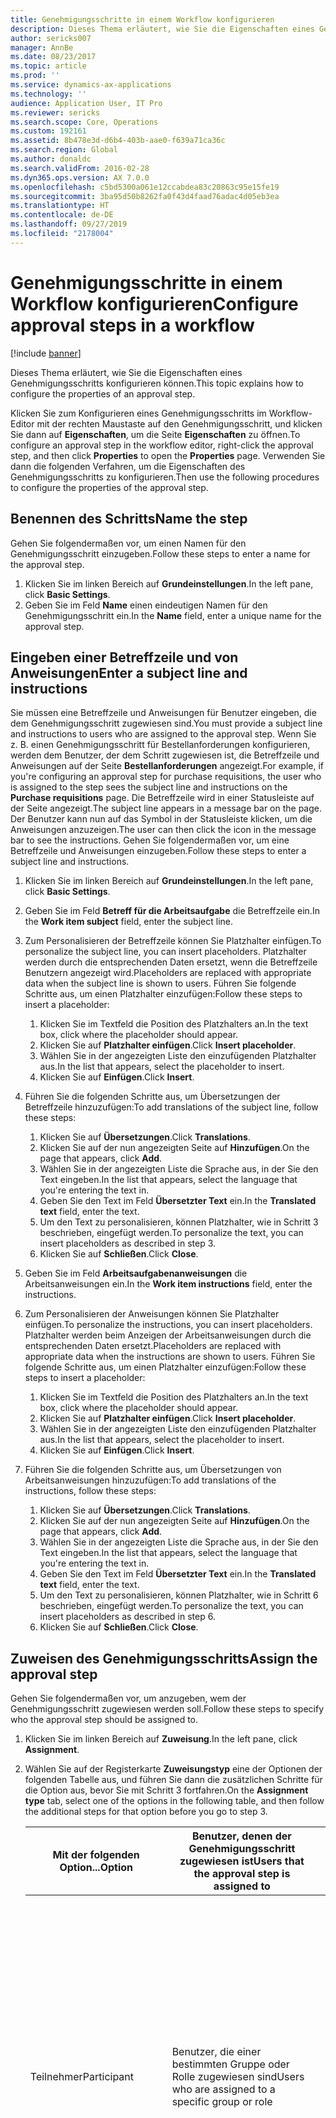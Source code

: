 ```yaml
---
title: Genehmigungsschritte in einem Workflow konfigurieren
description: Dieses Thema erläutert, wie Sie die Eigenschaften eines Genehmigungsschritts konfigurieren können.
author: sericks007
manager: AnnBe
ms.date: 08/23/2017
ms.topic: article
ms.prod: ''
ms.service: dynamics-ax-applications
ms.technology: ''
audience: Application User, IT Pro
ms.reviewer: sericks
ms.search.scope: Core, Operations
ms.custom: 192161
ms.assetid: 8b478e3d-d6b4-403b-aae0-f639a71ca36c
ms.search.region: Global
ms.author: donaldc
ms.search.validFrom: 2016-02-28
ms.dyn365.ops.version: AX 7.0.0
ms.openlocfilehash: c5bd5300a061e12ccabdea83c20863c95e15fe19
ms.sourcegitcommit: 3ba95d50b8262fa0f43d4faad76adac4d05eb3ea
ms.translationtype: HT
ms.contentlocale: de-DE
ms.lasthandoff: 09/27/2019
ms.locfileid: "2178004"
---
```

# <a name="configure-approval-steps-in-a-workflow"></a><span data-ttu-id="06f31-103">Genehmigungsschritte in einem Workflow konfigurieren</span><span class="sxs-lookup"><span data-stu-id="06f31-103">Configure approval steps in a workflow</span></span>

[!include [banner](../includes/banner.md)]

<span data-ttu-id="06f31-104">Dieses Thema erläutert, wie Sie die Eigenschaften eines Genehmigungsschritts konfigurieren können.</span><span class="sxs-lookup"><span data-stu-id="06f31-104">This topic explains how to configure the properties of an approval step.</span></span>

<span data-ttu-id="06f31-105">Klicken Sie zum Konfigurieren eines Genehmigungsschritts im Workflow-Editor mit der rechten Maustaste auf den Genehmigungsschritt, und klicken Sie dann auf **Eigenschaften**, um die Seite **Eigenschaften** zu öffnen.</span><span class="sxs-lookup"><span data-stu-id="06f31-105">To configure an approval step in the workflow editor, right-click the approval step, and then click **Properties** to open the **Properties** page.</span></span> <span data-ttu-id="06f31-106">Verwenden Sie dann die folgenden Verfahren, um die Eigenschaften des Genehmigungsschritts zu konfigurieren.</span><span class="sxs-lookup"><span data-stu-id="06f31-106">Then use the following procedures to configure the properties of the approval step.</span></span>

## <a name="name-the-step"></a><span data-ttu-id="06f31-107">Benennen des Schritts</span><span class="sxs-lookup"><span data-stu-id="06f31-107">Name the step</span></span>
<span data-ttu-id="06f31-108">Gehen Sie folgendermaßen vor, um einen Namen für den Genehmigungsschritt einzugeben.</span><span class="sxs-lookup"><span data-stu-id="06f31-108">Follow these steps to enter a name for the approval step.</span></span>

1. <span data-ttu-id="06f31-109">Klicken Sie im linken Bereich auf **Grundeinstellungen**.</span><span class="sxs-lookup"><span data-stu-id="06f31-109">In the left pane, click **Basic Settings**.</span></span>
2. <span data-ttu-id="06f31-110">Geben Sie im Feld **Name** einen eindeutigen Namen für den Genehmigungsschritt ein.</span><span class="sxs-lookup"><span data-stu-id="06f31-110">In the **Name** field, enter a unique name for the approval step.</span></span>

## <a name="enter-a-subject-line-and-instructions"></a><span data-ttu-id="06f31-111">Eingeben einer Betreffzeile und von Anweisungen</span><span class="sxs-lookup"><span data-stu-id="06f31-111">Enter a subject line and instructions</span></span>

<span data-ttu-id="06f31-112">Sie müssen eine Betreffzeile und Anweisungen für Benutzer eingeben, die dem Genehmigungsschritt zugewiesen sind.</span><span class="sxs-lookup"><span data-stu-id="06f31-112">You must provide a subject line and instructions to users who are assigned to the approval step.</span></span> <span data-ttu-id="06f31-113">Wenn Sie z. B. einen Genehmigungsschritt für Bestellanforderungen konfigurieren, werden dem Benutzer, der dem Schritt zugewiesen ist, die Betreffzeile und Anweisungen auf der Seite **Bestellanforderungen** angezeigt.</span><span class="sxs-lookup"><span data-stu-id="06f31-113">For example, if you're configuring an approval step for purchase requisitions, the user who is assigned to the step sees the subject line and instructions on the **Purchase requisitions** page.</span></span> <span data-ttu-id="06f31-114">Die Betreffzeile wird in einer Statusleiste auf der Seite angezeigt.</span><span class="sxs-lookup"><span data-stu-id="06f31-114">The subject line appears in a message bar on the page.</span></span> <span data-ttu-id="06f31-115">Der Benutzer kann nun auf das Symbol in der Statusleiste klicken, um die Anweisungen anzuzeigen.</span><span class="sxs-lookup"><span data-stu-id="06f31-115">The user can then click the icon in the message bar to see the instructions.</span></span> <span data-ttu-id="06f31-116">Gehen Sie folgendermaßen vor, um eine Betreffzeile und Anweisungen einzugeben.</span><span class="sxs-lookup"><span data-stu-id="06f31-116">Follow these steps to enter a subject line and instructions.</span></span>

1. <span data-ttu-id="06f31-117">Klicken Sie im linken Bereich auf **Grundeinstellungen**.</span><span class="sxs-lookup"><span data-stu-id="06f31-117">In the left pane, click **Basic Settings**.</span></span>
2. <span data-ttu-id="06f31-118">Geben Sie im Feld **Betreff für die Arbeitsaufgabe** die Betreffzeile ein.</span><span class="sxs-lookup"><span data-stu-id="06f31-118">In the **Work item subject** field, enter the subject line.</span></span>
3. <span data-ttu-id="06f31-119">Zum Personalisieren der Betreffzeile können Sie Platzhalter einfügen.</span><span class="sxs-lookup"><span data-stu-id="06f31-119">To personalize the subject line, you can insert placeholders.</span></span> <span data-ttu-id="06f31-120">Platzhalter werden durch die entsprechenden Daten ersetzt, wenn die Betreffzeile Benutzern angezeigt wird.</span><span class="sxs-lookup"><span data-stu-id="06f31-120">Placeholders are replaced with appropriate data when the subject line is shown to users.</span></span> <span data-ttu-id="06f31-121">Führen Sie folgende Schritte aus, um einen Platzhalter einzufügen:</span><span class="sxs-lookup"><span data-stu-id="06f31-121">Follow these steps to insert a placeholder:</span></span>

    1. <span data-ttu-id="06f31-122">Klicken Sie im Textfeld die Position des Platzhalters an.</span><span class="sxs-lookup"><span data-stu-id="06f31-122">In the text box, click where the placeholder should appear.</span></span>
    2. <span data-ttu-id="06f31-123">Klicken Sie auf **Platzhalter einfügen**.</span><span class="sxs-lookup"><span data-stu-id="06f31-123">Click **Insert placeholder**.</span></span>
    3. <span data-ttu-id="06f31-124">Wählen Sie in der angezeigten Liste den einzufügenden Platzhalter aus.</span><span class="sxs-lookup"><span data-stu-id="06f31-124">In the list that appears, select the placeholder to insert.</span></span>
    4. <span data-ttu-id="06f31-125">Klicken Sie auf **Einfügen**.</span><span class="sxs-lookup"><span data-stu-id="06f31-125">Click **Insert**.</span></span>

4. <span data-ttu-id="06f31-126">Führen Sie die folgenden Schritte aus, um Übersetzungen der Betreffzeile hinzuzufügen:</span><span class="sxs-lookup"><span data-stu-id="06f31-126">To add translations of the subject line, follow these steps:</span></span>

    1. <span data-ttu-id="06f31-127">Klicken Sie auf **Übersetzungen**.</span><span class="sxs-lookup"><span data-stu-id="06f31-127">Click **Translations**.</span></span>
    2. <span data-ttu-id="06f31-128">Klicken Sie auf der nun angezeigten Seite auf **Hinzufügen**.</span><span class="sxs-lookup"><span data-stu-id="06f31-128">On the page that appears, click **Add**.</span></span>
    3. <span data-ttu-id="06f31-129">Wählen Sie in der angezeigten Liste die Sprache aus, in der Sie den Text eingeben.</span><span class="sxs-lookup"><span data-stu-id="06f31-129">In the list that appears, select the language that you're entering the text in.</span></span>
    4. <span data-ttu-id="06f31-130">Geben Sie den Text im Feld **Übersetzter Text** ein.</span><span class="sxs-lookup"><span data-stu-id="06f31-130">In the **Translated text** field, enter the text.</span></span>
    5. <span data-ttu-id="06f31-131">Um den Text zu personalisieren, können Platzhalter, wie in Schritt 3 beschrieben, eingefügt werden.</span><span class="sxs-lookup"><span data-stu-id="06f31-131">To personalize the text, you can insert placeholders as described in step 3.</span></span>
    6. <span data-ttu-id="06f31-132">Klicken Sie auf **Schließen**.</span><span class="sxs-lookup"><span data-stu-id="06f31-132">Click **Close**.</span></span>

5. <span data-ttu-id="06f31-133">Geben Sie im Feld **Arbeitsaufgabenanweisungen** die Arbeitsanweisungen ein.</span><span class="sxs-lookup"><span data-stu-id="06f31-133">In the **Work item instructions** field, enter the instructions.</span></span>
6. <span data-ttu-id="06f31-134">Zum Personalisieren der Anweisungen können Sie Platzhalter einfügen.</span><span class="sxs-lookup"><span data-stu-id="06f31-134">To personalize the instructions, you can insert placeholders.</span></span> <span data-ttu-id="06f31-135">Platzhalter werden beim Anzeigen der Arbeitsanweisungen durch die entsprechenden Daten ersetzt.</span><span class="sxs-lookup"><span data-stu-id="06f31-135">Placeholders are replaced with appropriate data when the instructions are shown to users.</span></span> <span data-ttu-id="06f31-136">Führen Sie folgende Schritte aus, um einen Platzhalter einzufügen:</span><span class="sxs-lookup"><span data-stu-id="06f31-136">Follow these steps to insert a placeholder:</span></span>

    1. <span data-ttu-id="06f31-137">Klicken Sie im Textfeld die Position des Platzhalters an.</span><span class="sxs-lookup"><span data-stu-id="06f31-137">In the text box, click where the placeholder should appear.</span></span>
    2. <span data-ttu-id="06f31-138">Klicken Sie auf **Platzhalter einfügen**.</span><span class="sxs-lookup"><span data-stu-id="06f31-138">Click **Insert placeholder**.</span></span>
    3. <span data-ttu-id="06f31-139">Wählen Sie in der angezeigten Liste den einzufügenden Platzhalter aus.</span><span class="sxs-lookup"><span data-stu-id="06f31-139">In the list that appears, select the placeholder to insert.</span></span>
    4. <span data-ttu-id="06f31-140">Klicken Sie auf **Einfügen**.</span><span class="sxs-lookup"><span data-stu-id="06f31-140">Click **Insert**.</span></span>

7. <span data-ttu-id="06f31-141">Führen Sie die folgenden Schritte aus, um Übersetzungen von Arbeitsanweisungen hinzuzufügen:</span><span class="sxs-lookup"><span data-stu-id="06f31-141">To add translations of the instructions, follow these steps:</span></span>

    1. <span data-ttu-id="06f31-142">Klicken Sie auf **Übersetzungen**.</span><span class="sxs-lookup"><span data-stu-id="06f31-142">Click **Translations**.</span></span>
    2. <span data-ttu-id="06f31-143">Klicken Sie auf der nun angezeigten Seite auf **Hinzufügen**.</span><span class="sxs-lookup"><span data-stu-id="06f31-143">On the page that appears, click **Add**.</span></span>
    3. <span data-ttu-id="06f31-144">Wählen Sie in der angezeigten Liste die Sprache aus, in der Sie den Text eingeben.</span><span class="sxs-lookup"><span data-stu-id="06f31-144">In the list that appears, select the language that you're entering the text in.</span></span>
    4. <span data-ttu-id="06f31-145">Geben Sie den Text im Feld **Übersetzter Text** ein.</span><span class="sxs-lookup"><span data-stu-id="06f31-145">In the **Translated text** field, enter the text.</span></span>
    5. <span data-ttu-id="06f31-146">Um den Text zu personalisieren, können Platzhalter, wie in Schritt 6 beschrieben, eingefügt werden.</span><span class="sxs-lookup"><span data-stu-id="06f31-146">To personalize the text, you can insert placeholders as described in step 6.</span></span>
    6. <span data-ttu-id="06f31-147">Klicken Sie auf **Schließen**.</span><span class="sxs-lookup"><span data-stu-id="06f31-147">Click **Close**.</span></span>

## <a name="assign-the-approval-step"></a><span data-ttu-id="06f31-148">Zuweisen des Genehmigungsschritts</span><span class="sxs-lookup"><span data-stu-id="06f31-148">Assign the approval step</span></span>

<span data-ttu-id="06f31-149">Gehen Sie folgendermaßen vor, um anzugeben, wem der Genehmigungsschritt zugewiesen werden soll.</span><span class="sxs-lookup"><span data-stu-id="06f31-149">Follow these steps to specify who the approval step should be assigned to.</span></span>

1. <span data-ttu-id="06f31-150">Klicken Sie im linken Bereich auf **Zuweisung**.</span><span class="sxs-lookup"><span data-stu-id="06f31-150">In the left pane, click **Assignment**.</span></span>
2. <span data-ttu-id="06f31-151">Wählen Sie auf der Registerkarte **Zuweisungstyp** eine der Optionen der folgenden Tabelle aus, und führen Sie dann die zusätzlichen Schritte für die Option aus, bevor Sie mit Schritt 3 fortfahren.</span><span class="sxs-lookup"><span data-stu-id="06f31-151">On the **Assignment type** tab, select one of the options in the following table, and then follow the additional steps for that option before you go to step 3.</span></span>

    <table>
    <thead>
    <tr>
    <th><span data-ttu-id="06f31-152">Mit der folgenden Option...</span><span class="sxs-lookup"><span data-stu-id="06f31-152">Option</span></span></th>
    <th><span data-ttu-id="06f31-153">Benutzer, denen der Genehmigungsschritt zugewiesen ist</span><span class="sxs-lookup"><span data-stu-id="06f31-153">Users that the approval step is assigned to</span></span></th>
    <th><span data-ttu-id="06f31-154">Zusätzliche Schritte</span><span class="sxs-lookup"><span data-stu-id="06f31-154">Additional steps</span></span></th>
    </tr>
    </thead>
    <tbody>
    <tr>
    <td><span data-ttu-id="06f31-155">Teilnehmer</span><span class="sxs-lookup"><span data-stu-id="06f31-155">Participant</span></span></td>
    <td><span data-ttu-id="06f31-156">Benutzer, die einer bestimmten Gruppe oder Rolle zugewiesen sind</span><span class="sxs-lookup"><span data-stu-id="06f31-156">Users who are assigned to a specific group or role</span></span></td>
    <td>
    <ol>
    <li><span data-ttu-id="06f31-157">Nachdem Sie <strong>Teilnehmer</strong> auf der Registerkarte <strong>Rollenbasiert</strong> in der Liste <strong>Art von Teilnehmer</strong> ausgewählt haben, wählen Sie den Typ der Gruppe oder der Rolle aus, dem der Schritt zugewiesen werden soll.</span><span class="sxs-lookup"><span data-stu-id="06f31-157">After you select <strong>Participant</strong>, on the <strong>Role based</strong> tab, in the <strong>Type of participant</strong> list, select the type of group or role to assign the step to.</span></span></li>
    <li><span data-ttu-id="06f31-158">Wählen Sie in der Liste <strong>Teilnehmer</strong> den Typ der Gruppe oder der Rolle aus, dem der Schritt zugewiesen werden soll.</span><span class="sxs-lookup"><span data-stu-id="06f31-158">In the <strong>Participant</strong> list, select the group or role to assign the step to.</span></span></li>
    </ol>
    </td>
    </tr>
    <tr>
    <td><span data-ttu-id="06f31-159">Hierarchie</span><span class="sxs-lookup"><span data-stu-id="06f31-159">Hierarchy</span></span></td>
    <td><span data-ttu-id="06f31-160">Benutzer in einer bestimmten Organisationshierarchie</span><span class="sxs-lookup"><span data-stu-id="06f31-160">Users in a specific organizational hierarchy</span></span></td>
    <td>
    <ol>
    <li><span data-ttu-id="06f31-161">Nachdem Sie <strong>Hierarchie</strong> auf der Registerkarte <strong>Hierarchieauswahl</strong> in der Liste <strong>Hierarchietyp</strong> ausgewählt haben, wählen Sie den Typ der Hierarchie aus, dem der Schritt zugewiesen werden soll.</span><span class="sxs-lookup"><span data-stu-id="06f31-161">After you select <strong>Hierarchy</strong>, on the <strong>Hierarchy selection</strong> tab, in the <strong>Hierarchy type</strong> list, select the type of hierarchy to assign the step to.</span></span></li>
    <li><span data-ttu-id="06f31-162">Vom System muss eine Reihe von Benutzernamen aus der Hierarchie abgerufen werden.</span><span class="sxs-lookup"><span data-stu-id="06f31-162">The system must retrieve a range of user names from the hierarchy.</span></span> <span data-ttu-id="06f31-163">Diese Namen stellen Benutzer dar, denen der Schritt zugewiesen werden kann.</span><span class="sxs-lookup"><span data-stu-id="06f31-163">These names represent users that the step can be assigned to.</span></span> <span data-ttu-id="06f31-164">Gehen Sie folgendermaßen vor, um den Anfangs- und Endpunkt des Bereichs von Benutzernamen anzugeben, die vom System abgerufen werden:</span><span class="sxs-lookup"><span data-stu-id="06f31-164">Follow these steps to specify the starting point and ending point of the range of user names that the system retrieves:</span></span> <ol>
    <li><span data-ttu-id="06f31-165">Wählen Sie zum Angeben eines Startpunkts eine Person in der Liste <strong>Beginn</strong> aus.</span><span class="sxs-lookup"><span data-stu-id="06f31-165">To specify the starting point, select a person in the <strong>Start from</strong> list.</span></span></li>
    <li><span data-ttu-id="06f31-166">Klicken Sie zum Angeben des Endpunkts auf <strong>Bedingung hinzufügen</strong>.</span><span class="sxs-lookup"><span data-stu-id="06f31-166">To specify the ending point, click <strong>Add condition</strong>.</span></span> <span data-ttu-id="06f31-167">Geben Sie dann eine Bedingung ein, die bestimmt, an welcher Position in der Hierarchie das Abrufen von Namen beendet werden soll.</span><span class="sxs-lookup"><span data-stu-id="06f31-167">Then enter a condition that determines where in the hierarchy the system stops retrieving names.</span></span></li>
    </ol>
    </li>
    <li><span data-ttu-id="06f31-168">Geben Sie auf der Registerkarte <strong>Hierarchieoptionen</strong> an, welchen Benutzern im Bereich der Schritt zugewiesen werden soll:</span><span class="sxs-lookup"><span data-stu-id="06f31-168">On the <strong>Hierarchy options</strong> tab, specify which users in the range the step should be assigned to:</span></span> <ul>
    <li><span data-ttu-id="06f31-169"><strong>Allen abgerufenen Benutzern zuordnen</strong> – Der Schritt wird allen Benutzern im Bereich zugeordnet.</span><span class="sxs-lookup"><span data-stu-id="06f31-169"><strong>Assign to all users retrieved</strong> – The step is assigned to all users in the range.</span></span></li>
    <li><span data-ttu-id="06f31-170"><strong>Nur letztem abgerufenen Benutzer zuordnen</strong> – Der Schritt wird nur dem letzten Benutzer im Bereich zugewiesen.</span><span class="sxs-lookup"><span data-stu-id="06f31-170"><strong>Assign only to last user retrieved</strong> – The step is assigned to only the last user in the range.</span></span></li>
    <li><span data-ttu-id="06f31-171"><strong>Benutzer ausschließen, die die folgenden Bedingung erfüllen</strong> – Der Schritt wird keinem Benutzer im Bereich zugewiesen, der eine bestimmte Bedingung erfüllt.</span><span class="sxs-lookup"><span data-stu-id="06f31-171"><strong>Exclude users with the following condition</strong> – The step isn't assigned to any users in the range who meet a specific condition.</span></span> <span data-ttu-id="06f31-172">Klicken Sie auf <strong>Bedingung hinzufügen</strong>, um die Bedingung anzugeben.</span><span class="sxs-lookup"><span data-stu-id="06f31-172">Click <strong>Add condition</strong> to specify the condition.</span></span></li>
    </ul>
    </li>
    </ol>
    </td>
    </tr>
    <tr>
    <td><span data-ttu-id="06f31-173">Workflowbenutzer</span><span class="sxs-lookup"><span data-stu-id="06f31-173">Workflow user</span></span></td>
    <td><span data-ttu-id="06f31-174">Benutzer im aktuellen Workflow</span><span class="sxs-lookup"><span data-stu-id="06f31-174">Users in the current workflow</span></span></td>
    <td>
    <ul>
    <li><span data-ttu-id="06f31-175">Nachdem Sie, <strong>Workflowbenutzer</strong> auf der Registerkarte <strong>Workflowbenutzer</strong>, in der Liste <strong>Workflowbenutzer</strong> ausgewählt haben, wählen Sie einen Benutzer aus, der am Workflow teilnimmt.</span><span class="sxs-lookup"><span data-stu-id="06f31-175">After you select <strong>Workflow user</strong>, on the <strong>Workflow user</strong> tab, in the <strong>Workflow user</strong> list, select a user who participates in the workflow.</span></span></li>
    </ul>
    </td>
    </tr>
    <tr>
    <td><span data-ttu-id="06f31-176">Benutzer</span><span class="sxs-lookup"><span data-stu-id="06f31-176">User</span></span></td>
    <td><span data-ttu-id="06f31-177">Bestimmte Benutzer</span><span class="sxs-lookup"><span data-stu-id="06f31-177">Specific users</span></span></td>
    <td>
    <ol>
    <li><span data-ttu-id="06f31-178">Nachdem Sie <strong>Benutzer</strong>ausegwählt haben, klicken Sie auf die Registerkarte <strong>Benutzer</strong>.</span><span class="sxs-lookup"><span data-stu-id="06f31-178">After you select <strong>User</strong>, click the <strong>User</strong> tab.</span></span></li>
    <li><span data-ttu-id="06f31-179">Die Liste <strong>Verfügbare Benutzer</strong> enthält alle Systembenutzer.</span><span class="sxs-lookup"><span data-stu-id="06f31-179">The <strong>Available users</strong> list includes all system users.</span></span> <span data-ttu-id="06f31-180">Wählen Sie die Benutzer aus, um den Schritt zuzuweisen, und verschieben Sie diese Benutzer dann in die Liste <strong>Ausgewählte Benutzer</strong>.</span><span class="sxs-lookup"><span data-stu-id="06f31-180">Select the users to assign the step to, and then move those users to the <strong>Selected users</strong> list.</span></span></li>
    </ol>
    </td>
    </tr>
    </tbody>
    </table>

3. <span data-ttu-id="06f31-181">Geben Sie auf der Registerkarte **Zeitlimit** im Feld **Dauer** an, wie viel Zeit dem Benutzer zum Bearbeiten oder Beantworten von Dokumenten zur Verfügung steht, die den Genehmigungsschritt erreichen.</span><span class="sxs-lookup"><span data-stu-id="06f31-181">On the **Time limit** tab, in the **Duration** field, specify how much time the user has to take action on, or respond to, documents that reach the approval step.</span></span> <span data-ttu-id="06f31-182">Folgende Optionen stehen zur Auswahl:</span><span class="sxs-lookup"><span data-stu-id="06f31-182">Select one of the following options:</span></span>

    - <span data-ttu-id="06f31-183">**Stunden** – Geben Sie die Anzahl der Stunden ein, die der Benutzer zum Beantworten hat.</span><span class="sxs-lookup"><span data-stu-id="06f31-183">**Hours** – Enter the number of hours that the user has to respond.</span></span> <span data-ttu-id="06f31-184">Wählen Sie dann den Kalender aus, den Ihre Organisation verwendet, und geben Sie Informationen zur Arbeitswoche der Organisation ein.</span><span class="sxs-lookup"><span data-stu-id="06f31-184">Then select the calendar that your organization uses, and enter information about your organization's work week.</span></span>
    - <span data-ttu-id="06f31-185">**Tage** – Geben Sie die Anzahl der Tage ein, die der Benutzer zum Beantworten hat.</span><span class="sxs-lookup"><span data-stu-id="06f31-185">**Days** – Enter the number of days that the user has to respond.</span></span> <span data-ttu-id="06f31-186">Wählen Sie dann den Kalender aus, den Ihre Organisation verwendet, und geben Sie Informationen zur Arbeitswoche der Organisation ein.</span><span class="sxs-lookup"><span data-stu-id="06f31-186">Then select the calendar that your organization uses, and enter information about your organization's work week.</span></span>
    - <span data-ttu-id="06f31-187">**Wochen** – Geben Sie die Anzahl der Wochen ein, die der Benutzer zum Beantworten hat.</span><span class="sxs-lookup"><span data-stu-id="06f31-187">**Weeks** – Enter the number of weeks that the user has to respond.</span></span>
    - <span data-ttu-id="06f31-188">**Monate** – Wählen Sie den Tag und die Woche aus, bis zu dem der Benutzer antworten muss.</span><span class="sxs-lookup"><span data-stu-id="06f31-188">**Months** – Select the day and week that the user must respond by.</span></span> <span data-ttu-id="06f31-189">Sie können z. B. angeben, dass der Benutzer bis Freitag der dritten Woche des Monats antworten soll.</span><span class="sxs-lookup"><span data-stu-id="06f31-189">For example, you might want the user to respond by Friday of the third week of the month.</span></span>
    - <span data-ttu-id="06f31-190">**Jahre** – Wählen Sie den Tag, die Woche und den Monat aus, bis zu dem der Benutzer antworten muss.</span><span class="sxs-lookup"><span data-stu-id="06f31-190">**Years** – Select the day, week, and month that the user must respond by.</span></span> <span data-ttu-id="06f31-191">Sie können z. B. angeben, dass der Benutzer bis Freitag der dritten Woche im Dezember antworten soll.</span><span class="sxs-lookup"><span data-stu-id="06f31-191">For example, you might want the user to respond by Friday of the third week of December.</span></span>

    <span data-ttu-id="06f31-192">Wenn der Benutzer das Dokument nicht innerhalb der vorgesehenen Zeit bearbeitet, ist das Dokument überfällig.</span><span class="sxs-lookup"><span data-stu-id="06f31-192">If the user doesn't take action on the document in the allotted time, the document is overdue.</span></span> <span data-ttu-id="06f31-193">Ein überfälliges Dokument wird basierend auf den ausgewählten Optionen im Bereich **Eskalation** der Seite eskaliert.</span><span class="sxs-lookup"><span data-stu-id="06f31-193">A document that is overdue is escalated, based on the options that you select in the **Escalation** area of the page.</span></span>

4. <span data-ttu-id="06f31-194">Wenn Sie den Genehmigungsschritt mehreren Benutzern oder einer Gruppe von Benutzern zugewiesen haben, klicken Sie auf die Registerkarte **Vollendungsrichtlinie**, und wählen Sie eine der folgenden Optionen aus:</span><span class="sxs-lookup"><span data-stu-id="06f31-194">If you assigned the approval step to multiple users or a group of users, on the **Completion policy** tab, select one of the following options:</span></span>

    - <span data-ttu-id="06f31-195">**Einzelne genehmigende Person** – Die Aktivität für das Dokument wird von der ersten antwortenden Person bestimmt.</span><span class="sxs-lookup"><span data-stu-id="06f31-195">**Single approver** – The action that is applied to the document is determined by the first person who responds.</span></span> <span data-ttu-id="06f31-196">Nehmen wir an, Steffen hat eine Spesenabrechnung in Höhe von 15.000 Euro eingereicht.</span><span class="sxs-lookup"><span data-stu-id="06f31-196">For example, Sam has submitted an expense report for USD 15,000.</span></span> <span data-ttu-id="06f31-197">Die Spesenabrechnung ist derzeit Saskia, Jens und Bastian zugewiesen.</span><span class="sxs-lookup"><span data-stu-id="06f31-197">The expense report is currently assigned to Sue, Jo, and Bill.</span></span> <span data-ttu-id="06f31-198">Falls Saskia die erste Person ist, die das Dokument beantwortet, wird ihre Aktivität für das Dokument übernommen.</span><span class="sxs-lookup"><span data-stu-id="06f31-198">If Sue is the first person who responds to the document, the action that she takes is applied to the document.</span></span> <span data-ttu-id="06f31-199">Falls Saskia das Dokument ablehnt, wird es abgelehnt und an Steffen zurückgesendet.</span><span class="sxs-lookup"><span data-stu-id="06f31-199">If Sue rejects the document, it's rejected and sent back to Sam.</span></span> <span data-ttu-id="06f31-200">Wenn Saskia das Dokument genehmigt, wird es zur Genehmigung an Anne gesendet.</span><span class="sxs-lookup"><span data-stu-id="06f31-200">If Sue approves the document, it's sent to Ann for approval.</span></span>

        ![Workflow mit Genehmigungsprozesses](./media/workflow_multipleusersinstep.gif)

    - <span data-ttu-id="06f31-202">**Mehrheit der genehmigenden Personen** – Die Aktivität für das Dokument wird bei Antwort der Mehrheit der genehmigenden Personen bestimmt.</span><span class="sxs-lookup"><span data-stu-id="06f31-202">**Majority of approvers** – The action that is applied to the document is determined when most of the approvers respond.</span></span> <span data-ttu-id="06f31-203">Nehmen wir an, Steffen hat eine Spesenabrechnung in Höhe von 15.000 Euro eingereicht.</span><span class="sxs-lookup"><span data-stu-id="06f31-203">For example, Sam has submitted an expense report for USD 15,000.</span></span> <span data-ttu-id="06f31-204">Die Spesenabrechnung ist derzeit Saskia, Jens und Bastian zugewiesen.</span><span class="sxs-lookup"><span data-stu-id="06f31-204">The expense report is currently assigned to Sue, Jo, and Bill.</span></span> <span data-ttu-id="06f31-205">Falls Saskia und Jens die ersten beiden genehmigenden Personen sind, die antworten, wird ihre Aktivität für das Dokument übernommen.</span><span class="sxs-lookup"><span data-stu-id="06f31-205">If Sue and Jo are the first two approvers who respond, the action that they take is applied to the document.</span></span>

        - <span data-ttu-id="06f31-206">Wird das Dokument von Saskia genehmigt, von Jens jedoch abgelehnt, wird es abgelehnt und an Steffen zurückgesendet.</span><span class="sxs-lookup"><span data-stu-id="06f31-206">If Sue approves the document, but Jo rejects it, the document is rejected and sent back to Sam.</span></span>
        - <span data-ttu-id="06f31-207">Wird das Dokument sowohl von Saskia als auch von Jens genehmigt, wird es zur Genehmigung an Anne gesendet.</span><span class="sxs-lookup"><span data-stu-id="06f31-207">If both Sue and Jo approve the document, it's sent to Ann for approval.</span></span>

    - <span data-ttu-id="06f31-208">**Prozentsatz der Genehmiger** – Die Aktivität für das Dokument wird bei Antwort eines bestimmten Prozentsatzes der genehmigenden Personen bestimmt.</span><span class="sxs-lookup"><span data-stu-id="06f31-208">**Percentage of approvers** – The action that is applied to the document is determined when a specific percentage of the approvers respond.</span></span> <span data-ttu-id="06f31-209">Nehmen wir an, Steffen hat eine Spesenabrechnung in Höhe von 15.000 Euro eingereicht.</span><span class="sxs-lookup"><span data-stu-id="06f31-209">For example, Sam has submitted an expense report for USD 15,000.</span></span> <span data-ttu-id="06f31-210">Die Spesenabrechnung ist derzeit Saskia, Jens und Bastian zugewiesen, und Sie haben **50** als Prozentsatz eingegeben.</span><span class="sxs-lookup"><span data-stu-id="06f31-210">The expense report is currently assigned to Sue, Jo, and Bill, and you entered **50** as the percentage.</span></span> <span data-ttu-id="06f31-211">Falls Saskia und Jens die ersten beiden genehmigenden Personen sind, die antworten, wird ihre Aktivität für das Dokument übernommen, da sie die Anforderung von 50 Prozent der genehmigenden Personen erfüllen.</span><span class="sxs-lookup"><span data-stu-id="06f31-211">If Sue and Jo are the first two approvers who respond, the action that they take is applied to the document, because they meet the requirement for 50 percent of approvers.</span></span>

        - <span data-ttu-id="06f31-212">Wird das Dokument von Saskia genehmigt, von Jens jedoch abgelehnt, wird es abgelehnt und an Steffen zurückgesendet.</span><span class="sxs-lookup"><span data-stu-id="06f31-212">If Sue approves the document, but Jo rejects it, the document is rejected and sent back to Sam.</span></span>
        - <span data-ttu-id="06f31-213">Wird das Dokument sowohl von Saskia als auch von Jens genehmigt, wird es zur Genehmigung an Anne gesendet.</span><span class="sxs-lookup"><span data-stu-id="06f31-213">If both Sue and Jo approve the document, it's sent to Ann for approval.</span></span>

    - <span data-ttu-id="06f31-214">**Alle genehmigenden Personen** – Alle genehmigenden Personen müssen das Dokument genehmigen.</span><span class="sxs-lookup"><span data-stu-id="06f31-214">**All approvers** – All the approvers must approve the document.</span></span> <span data-ttu-id="06f31-215">Andernfalls kann der Workflow nicht fortgesetzt werden.</span><span class="sxs-lookup"><span data-stu-id="06f31-215">Otherwise, the workflow can't continue.</span></span> <span data-ttu-id="06f31-216">Nehmen wir an, Steffen hat eine Spesenabrechnung in Höhe von 15.000 Euro eingereicht.</span><span class="sxs-lookup"><span data-stu-id="06f31-216">For example, Sam has submitted an expense report for USD 15,000.</span></span> <span data-ttu-id="06f31-217">Die Spesenabrechnung ist derzeit Saskia, Jens und Bastian zugewiesen.</span><span class="sxs-lookup"><span data-stu-id="06f31-217">The expense report is currently assigned to Sue, Jo, and Bill.</span></span> <span data-ttu-id="06f31-218">Wird das Dokument von Saskia und Jens genehmigt, von Bastian jedoch abgelehnt, wird es abgelehnt und an Steffen zurückgesendet.</span><span class="sxs-lookup"><span data-stu-id="06f31-218">If Sue and Joe approve the document, but Bill rejects it, the document is rejected and sent back to Sam.</span></span> <span data-ttu-id="06f31-219">Wird das Dokument von Saskia, Jens und Bastian genehmigt, wird es zur Genehmigung an Anne gesendet.</span><span class="sxs-lookup"><span data-stu-id="06f31-219">If Sue, Jo, and Bill all approve the document, it's sent to Ann for approval.</span></span>

## <a name="specify-when-the-approval-step-is-required"></a><span data-ttu-id="06f31-220">Angeben, wann der Genehmigungsschritt erforderlich ist</span><span class="sxs-lookup"><span data-stu-id="06f31-220">Specify when the approval step is required</span></span>

<span data-ttu-id="06f31-221">Sie können angeben, wann der Genehmigungsschritt erforderlich ist.</span><span class="sxs-lookup"><span data-stu-id="06f31-221">You can specify when the approval step is required.</span></span> <span data-ttu-id="06f31-222">Der Genehmigungsschritt kann immer oder nur dann erforderlich sein, wenn bestimmte Bedingungen erfüllt sind.</span><span class="sxs-lookup"><span data-stu-id="06f31-222">The approval step can always be required, or it can be required only if specific conditions are met.</span></span>

### <a name="the-approval-step-is-always-required"></a><span data-ttu-id="06f31-223">Der Genehmigungsschritt ist immer erforderlich</span><span class="sxs-lookup"><span data-stu-id="06f31-223">The approval step is always required</span></span>

<span data-ttu-id="06f31-224">Gehen Sie folgendermaßen vor, wenn der Genehmigungsschritt immer erforderlich ist.</span><span class="sxs-lookup"><span data-stu-id="06f31-224">Follow these steps if the approval step is always required.</span></span>

1. <span data-ttu-id="06f31-225">Klicken Sie im linken Bereich auf **Bedingung**.</span><span class="sxs-lookup"><span data-stu-id="06f31-225">In the left pane, click **Condition**.</span></span>
2. <span data-ttu-id="06f31-226">Wählen Sie die Option **Diesen Schritt immer ausführen** aus.</span><span class="sxs-lookup"><span data-stu-id="06f31-226">Select the **Always run this step** option.</span></span>

### <a name="the-approval-step-is-required-in-specific-conditions"></a><span data-ttu-id="06f31-227">Der Genehmigungsschritt ist unter bestimmten Bedingungen erforderlich</span><span class="sxs-lookup"><span data-stu-id="06f31-227">The approval step is required in specific conditions</span></span>

<span data-ttu-id="06f31-228">Der Genehmigungsschritt, den Sie konfigurieren, ist möglicherweise nur erforderlich, wenn bestimmte Bedingungen erfüllt sind.</span><span class="sxs-lookup"><span data-stu-id="06f31-228">The approval step that you're configuring might be required only if specific conditions are met.</span></span> <span data-ttu-id="06f31-229">Beispiel: Sie konfigurieren einen Genehmigungsschritt für einen Workflow für Bestellanforderungen und möchten, dass der Genehmigungsschritt nur dann ausgeführt wird, wenn die Bestellanforderung einen Betrag von 10.000 Euro überschreitet.</span><span class="sxs-lookup"><span data-stu-id="06f31-229">For example, if you're configuring an approval step for a purchase requisition workflow, you might want the approval step to occur only if the amount of the purchase requisition is more than USD 10,000.</span></span> <span data-ttu-id="06f31-230">Gehen Sie folgendermaßen vor, um anzugeben, wann der Genehmigungsschritt erforderlich ist.</span><span class="sxs-lookup"><span data-stu-id="06f31-230">Follow these steps to specify when the approval step is required.</span></span>

1. <span data-ttu-id="06f31-231">Klicken Sie im linken Bereich auf **Bedingung**.</span><span class="sxs-lookup"><span data-stu-id="06f31-231">In the left pane, click **Condition**.</span></span>
2. <span data-ttu-id="06f31-232">Wählen Sie die Option **Diesen Schritt nur ausführen, wenn folgende Bedingungen erfüllt sind** aus.</span><span class="sxs-lookup"><span data-stu-id="06f31-232">Select the **Run this step only when the following condition is met** option.</span></span>
3. <span data-ttu-id="06f31-233">Geben Sie eine Bedingung ein.</span><span class="sxs-lookup"><span data-stu-id="06f31-233">Enter a condition.</span></span>
4. <span data-ttu-id="06f31-234">Geben Sie alle notwendigen zusätzlichen Bedingungen ein.</span><span class="sxs-lookup"><span data-stu-id="06f31-234">Enter any additional conditions that are required.</span></span>
5. <span data-ttu-id="06f31-235">Führen Sie folgende Schritte aus, um die korrekte Konfiguration der eingegebenen Bedingungen zu überprüfen:</span><span class="sxs-lookup"><span data-stu-id="06f31-235">To verify that the conditions that you entered are configured correctly, follow these steps:</span></span>

    1. <span data-ttu-id="06f31-236">Klicken Sie auf **Test**.</span><span class="sxs-lookup"><span data-stu-id="06f31-236">Click **Test**.</span></span>
    2. <span data-ttu-id="06f31-237">Auf der Seite **Workflowbedingung testen** im Bereich **Bedingung überprüfen** wählen Sie einen Datensatz aus.</span><span class="sxs-lookup"><span data-stu-id="06f31-237">On the **Test workflow condition** page, in the **Validate condition** area, select a record.</span></span>
    3. <span data-ttu-id="06f31-238">Klicken Sie auf **Test**.</span><span class="sxs-lookup"><span data-stu-id="06f31-238">Click **Test**.</span></span> <span data-ttu-id="06f31-239">Der Datensatz wird ausgewertet, um zu bestimmen, ob er den festgelegten Bedingungen entspricht.</span><span class="sxs-lookup"><span data-stu-id="06f31-239">The system evaluates the record to determine whether it meets the conditions that you defined.</span></span>
    4. <span data-ttu-id="06f31-240">Klicken Sie auf **OK** oder **Abbrechen**, um zur Seite **Eigenschaften** zurückzukehren.</span><span class="sxs-lookup"><span data-stu-id="06f31-240">Click **OK** or **Cancel** to return to the **Properties** page.</span></span>

## <a name="specify-what-happens-when-the-document-is-overdue"></a><span data-ttu-id="06f31-241">Festlegen der Vorgehensweise für überfällige Dokumente</span><span class="sxs-lookup"><span data-stu-id="06f31-241">Specify what happens when the document is overdue</span></span>

<span data-ttu-id="06f31-242">Wenn ein Benutzer ein Dokument nicht innerhalb der vorgesehenen Zeit bearbeitet, ist das Dokument überfällig.</span><span class="sxs-lookup"><span data-stu-id="06f31-242">If a user doesn't take action on a document in the allotted time, the document is overdue.</span></span> <span data-ttu-id="06f31-243">Ein überfälliges Dokument kann eskaliert oder automatisch einem anderen Benutzer zur Genehmigung zugewiesen werden.</span><span class="sxs-lookup"><span data-stu-id="06f31-243">A document that is overdue can be escalated, or automatically assigned to another user for approval.</span></span> <span data-ttu-id="06f31-244">Führen Sie die folgenden Schritte aus, um das Dokument zu eskalieren, wenn es überfällig ist.</span><span class="sxs-lookup"><span data-stu-id="06f31-244">Follow these steps to escalate the document if it's overdue.</span></span>

1. <span data-ttu-id="06f31-245">Klicken Sie im linken Bereich auf **Eskalation**.</span><span class="sxs-lookup"><span data-stu-id="06f31-245">In the left pane, click **Escalation**.</span></span>
2. <span data-ttu-id="06f31-246">Aktivieren Sie das Kontrollkästchen **Eskalationspfad verwenden**, um einen Eskalationspfad zu erstellen.</span><span class="sxs-lookup"><span data-stu-id="06f31-246">Select the **Use escalation path** check box to create an escalation path.</span></span> <span data-ttu-id="06f31-247">Das Dokument wird automatisch den im Eskalationspfad aufgeführten Benutzern zugewiesen.</span><span class="sxs-lookup"><span data-stu-id="06f31-247">The system automatically assigns the document to the users who are listed in the escalation path.</span></span> <span data-ttu-id="06f31-248">Die folgende Tabelle stellt z. B. einen Eskalationspfad dar.</span><span class="sxs-lookup"><span data-stu-id="06f31-248">For example, the following table represents an escalation path.</span></span>

    | <span data-ttu-id="06f31-249">Sequenz</span><span class="sxs-lookup"><span data-stu-id="06f31-249">Sequence</span></span> | <span data-ttu-id="06f31-250">Eskalationspfad</span><span class="sxs-lookup"><span data-stu-id="06f31-250">Escalation path</span></span>      |
    |----------|----------------------|
    | <span data-ttu-id="06f31-251">1</span><span class="sxs-lookup"><span data-stu-id="06f31-251">1</span></span>        | <span data-ttu-id="06f31-252">Zuweisen zu: Doris</span><span class="sxs-lookup"><span data-stu-id="06f31-252">Assign to: Donna</span></span>     |
    | <span data-ttu-id="06f31-253">2</span><span class="sxs-lookup"><span data-stu-id="06f31-253">2</span></span>        | <span data-ttu-id="06f31-254">Zuweisen zu: Elke</span><span class="sxs-lookup"><span data-stu-id="06f31-254">Assign to: Erin</span></span>      |
    | <span data-ttu-id="06f31-255">3</span><span class="sxs-lookup"><span data-stu-id="06f31-255">3</span></span>        | <span data-ttu-id="06f31-256">Abschließende Aktivität: Ablehnen</span><span class="sxs-lookup"><span data-stu-id="06f31-256">Final action: Reject</span></span> |

    <span data-ttu-id="06f31-257">In diesem Beispiel wird das überfällige Dokument Doris zugewiesen.</span><span class="sxs-lookup"><span data-stu-id="06f31-257">In this example, the system assigns the overdue document to Donna.</span></span> <span data-ttu-id="06f31-258">Antwortet Doris nicht innerhalb der vorgesehenen Zeit, wird das Dokument Elke zugewiesen.</span><span class="sxs-lookup"><span data-stu-id="06f31-258">If Donna doesn't respond in the allotted time, the system assigns the document to Erin.</span></span> <span data-ttu-id="06f31-259">Antwortet Elke nicht innerhalb der vorgesehenen Zeit, wird das Dokument abgelehnt.</span><span class="sxs-lookup"><span data-stu-id="06f31-259">If Erin doesn't respond in the allotted time, the system rejects the document.</span></span>

3. <span data-ttu-id="06f31-260">Klicken Sie auf **Eskalation hinzufügen**, um dem Eskalationspfad einen Benutzer hinzuzufügen.</span><span class="sxs-lookup"><span data-stu-id="06f31-260">To add a user to the escalation path, click **Add escalation**.</span></span> <span data-ttu-id="06f31-261">Wählen Sie auf der Registerkarte **Zuweisungstyp** eine der Optionen der folgenden Tabelle aus, und führen Sie dann die zusätzlichen Schritte für die Option aus, bevor Sie mit Schritt 4 fortfahren.</span><span class="sxs-lookup"><span data-stu-id="06f31-261">On the **Assignment type** tab, select one of the options in the following table, and then follow the additional steps for that option before you go to step 4.</span></span>

    <table>
    <thead>
    <tr>
    <th><span data-ttu-id="06f31-262">Mit der folgenden Option...</span><span class="sxs-lookup"><span data-stu-id="06f31-262">Option</span></span></th>
    <th><span data-ttu-id="06f31-263">Benutzer, denen das Dokument eskaliert wird</span><span class="sxs-lookup"><span data-stu-id="06f31-263">Users that the document is escalated to</span></span></th>
    <th><span data-ttu-id="06f31-264">Zusätzliche Schritte</span><span class="sxs-lookup"><span data-stu-id="06f31-264">Additional steps</span></span></th>
    </tr>
    </thead>
    <tbody>
    <tr>
    <td><span data-ttu-id="06f31-265">Hierarchie</span><span class="sxs-lookup"><span data-stu-id="06f31-265">Hierarchy</span></span></td>
    <td><span data-ttu-id="06f31-266">Benutzer in einer bestimmten Organisationshierarchie</span><span class="sxs-lookup"><span data-stu-id="06f31-266">Users in a specific organizational hierarchy</span></span></td>
    <td>
    <ol>
    <li><span data-ttu-id="06f31-267">Nachdem Sie <strong>Hierarchie</strong> auf der Registerkarte <strong>Hierarchieauswahl</strong> in der Liste <strong>Hierarchietyp</strong> ausgewählt haben, wählen Sie den Typ der Hierarchie aus, an den das Dokument eskaliert werden soll.</span><span class="sxs-lookup"><span data-stu-id="06f31-267">After you select <strong>Hierarchy</strong>, on the <strong>Hierarchy selection</strong> tab, in the <strong>Hierarchy type</strong> list, select the type of hierarchy to escalate the document to.</span></span></li>
    <li><span data-ttu-id="06f31-268">Vom System muss eine Reihe von Benutzernamen aus der Hierarchie abgerufen werden.</span><span class="sxs-lookup"><span data-stu-id="06f31-268">The system must retrieve a range of user names from the hierarchy.</span></span> <span data-ttu-id="06f31-269">Diese Namen stellen Benutzer dar, an die das Dokument unter Umständen eskaliert werden kann.</span><span class="sxs-lookup"><span data-stu-id="06f31-269">These names represent users that the document can be escalated to.</span></span> <span data-ttu-id="06f31-270">Gehen Sie folgendermaßen vor, um den Anfangs- und Endpunkt des Bereichs von Benutzernamen anzugeben, die vom System abgerufen werden:</span><span class="sxs-lookup"><span data-stu-id="06f31-270">Follow these steps to specify the starting point and ending point of the range of user names that the system retrieves:</span></span> <ol>
    <li><span data-ttu-id="06f31-271">Wählen Sie zum Angeben eines Startpunkts eine Person in der Liste <strong>Beginn</strong> aus.</span><span class="sxs-lookup"><span data-stu-id="06f31-271">To specify the starting point, select a person in the <strong>Start from</strong> list.</span></span></li>
    <li><span data-ttu-id="06f31-272">Klicken Sie zum Angeben des Endpunkts auf <strong>Bedingung hinzufügen</strong>.</span><span class="sxs-lookup"><span data-stu-id="06f31-272">To specify the ending point, click <strong>Add condition</strong>.</span></span> <span data-ttu-id="06f31-273">Geben Sie dann eine Bedingung ein, die bestimmt, an welcher Position in der Hierarchie das Abrufen von Namen beendet werden soll.</span><span class="sxs-lookup"><span data-stu-id="06f31-273">Then enter a condition that determines where in the hierarchy the system stops retrieving names.</span></span></li>
    </ol>
    </li>
    <li><span data-ttu-id="06f31-274">Geben Sie auf der Registerkarte <strong>Hierarchieoptionen</strong> an, an welche Benutzer im Bereich das Dokument eskaliert werden soll:</span><span class="sxs-lookup"><span data-stu-id="06f31-274">On the <strong>Hierarchy options</strong> tab, specify which users in the range the document should be escalated to:</span></span> <ul>
    <li><span data-ttu-id="06f31-275"><strong>Allen abgerufenen Benutzern zuordnen</strong> – Das Dokument wird an alle Benutzer im Bereich eskaliert.</span><span class="sxs-lookup"><span data-stu-id="06f31-275"><strong>Assign to all users retrieved</strong> – The document is escalated to all users in the range.</span></span></li>
    <li><span data-ttu-id="06f31-276"><strong>Nur letztem abgerufenen Benutzer zuordnen</strong> – Das Dokument wird nur an den letzten Benutzer im Bereich eskaliert.</span><span class="sxs-lookup"><span data-stu-id="06f31-276"><strong>Assign only to last user retrieved</strong> – The document is escalated to only the last user in the range.</span></span></li>
    <li><span data-ttu-id="06f31-277"><strong>Benutzer ausschließen, die die folgenden Bedingung erfüllen</strong> – Das Dokument wird an keinen Benutzer im Bereich eskaliert, der eine bestimmte Bedingung erfüllt.</span><span class="sxs-lookup"><span data-stu-id="06f31-277"><strong>Exclude users with the following condition</strong> – The document isn't escalated to any users in the range who meet a specific condition.</span></span> <span data-ttu-id="06f31-278">Klicken Sie auf <strong>Bedingung hinzufügen</strong>, um die Bedingung anzugeben.</span><span class="sxs-lookup"><span data-stu-id="06f31-278">Click <strong>Add condition</strong> to specify the condition.</span></span></li>
    </ul>
    </li>
    </ol>
    </td>
    </tr>
    <tr>
    <td><span data-ttu-id="06f31-279">Workflowbenutzer</span><span class="sxs-lookup"><span data-stu-id="06f31-279">Workflow user</span></span></td>
    <td><span data-ttu-id="06f31-280">Benutzer im aktuellen Workflow</span><span class="sxs-lookup"><span data-stu-id="06f31-280">Users in the current workflow</span></span></td>
    <td>
    <ul>
    <li><span data-ttu-id="06f31-281">Nachdem Sie, <strong>Workflowbenutzer</strong> auf der Registerkarte <strong>Workflowbenutzer</strong>, in der Liste <strong>Workflowbenutzer</strong> ausgewählt haben, wählen Sie einen Benutzer aus, der am Workflow teilnimmt.</span><span class="sxs-lookup"><span data-stu-id="06f31-281">After you select <strong>Workflow user</strong>, on the <strong>Workflow user</strong> tab, in the <strong>Workflow user</strong> list, select a user who participates in the workflow.</span></span></li>
    </ul>
    </td>
    </tr>
    <tr>
    <td><span data-ttu-id="06f31-282">Benutzer</span><span class="sxs-lookup"><span data-stu-id="06f31-282">User</span></span></td>
    <td><span data-ttu-id="06f31-283">Bestimmte Benutzer</span><span class="sxs-lookup"><span data-stu-id="06f31-283">Specific users</span></span></td>
    <td>
    <ol>
    <li><span data-ttu-id="06f31-284">Nachdem Sie <strong>Benutzer</strong>ausegwählt haben, klicken Sie auf die Registerkarte <strong>Benutzer</strong>.</span><span class="sxs-lookup"><span data-stu-id="06f31-284">After you select <strong>User</strong>, click the <strong>User</strong> tab.</span></span></li>
    <li><span data-ttu-id="06f31-285">Die Liste <strong>Verfügbare Benutzer</strong> enthält alle Benutzer.</span><span class="sxs-lookup"><span data-stu-id="06f31-285">The <strong>Available users</strong> list includes all users.</span></span> <span data-ttu-id="06f31-286">Wählen Sie die Benutzer aus, an die das Dokument eskaliert werden soll, und verschieben Sie diese Benutzer in die Liste <strong>Ausgewählte Benutzer</strong>.</span><span class="sxs-lookup"><span data-stu-id="06f31-286">Select the users to escalate the document to, and then move those users to the <strong>Selected users</strong> list.</span></span></li>
    </ol>
    </td>
    </tr>
    </tbody>
    </table>

4. <span data-ttu-id="06f31-287">Geben Sie auf der Registerkarte **Zeitlimit** im Feld **Dauer** an, wie viel Zeit dem Benutzer zum Bearbeiten oder Beantworten von Dokumenten zur Verfügung steht.</span><span class="sxs-lookup"><span data-stu-id="06f31-287">On the **Time limit** tab, in the **Duration** field, specify how much time the user has to take action on, or respond to, documents.</span></span> <span data-ttu-id="06f31-288">Folgende Optionen stehen zur Auswahl:</span><span class="sxs-lookup"><span data-stu-id="06f31-288">Select one of the following options:</span></span>

    - <span data-ttu-id="06f31-289">**Stunden** – Geben Sie die Anzahl der Stunden ein, die der Benutzer zum Beantworten hat.</span><span class="sxs-lookup"><span data-stu-id="06f31-289">**Hours** – Enter the number of hours that the user has to respond.</span></span> <span data-ttu-id="06f31-290">Wählen Sie dann den Kalender aus, den Ihre Organisation verwendet, und geben Sie Informationen zur Arbeitswoche der Organisation ein.</span><span class="sxs-lookup"><span data-stu-id="06f31-290">Then select the calendar that your organization uses, and enter information about your organization's work week.</span></span>
    - <span data-ttu-id="06f31-291">**Tage** – Geben Sie die Anzahl der Tage ein, die der Benutzer zum Beantworten hat.</span><span class="sxs-lookup"><span data-stu-id="06f31-291">**Days** – Enter the number of days that the user has to respond.</span></span> <span data-ttu-id="06f31-292">Wählen Sie dann den Kalender aus, den Ihre Organisation verwendet, und geben Sie Informationen zur Arbeitswoche der Organisation ein.</span><span class="sxs-lookup"><span data-stu-id="06f31-292">Then select the calendar that your organization uses, and enter information about your organization's work week.</span></span>
    - <span data-ttu-id="06f31-293">**Wochen** – Geben Sie die Anzahl der Wochen ein, die der Benutzer zum Beantworten hat.</span><span class="sxs-lookup"><span data-stu-id="06f31-293">**Weeks** – Enter the number of weeks that the user has to respond.</span></span>
    - <span data-ttu-id="06f31-294">**Monate** – Wählen Sie den Tag und die Woche aus, bis zu dem der Benutzer antworten muss.</span><span class="sxs-lookup"><span data-stu-id="06f31-294">**Months** – Select the day and week that the user must respond by.</span></span> <span data-ttu-id="06f31-295">Sie können z. B. angeben, dass der Benutzer bis Freitag der dritten Woche des Monats antworten soll.</span><span class="sxs-lookup"><span data-stu-id="06f31-295">For example, you might want the user to respond by Friday of the third week of the month.</span></span>
    - <span data-ttu-id="06f31-296">**Jahre** – Wählen Sie den Tag, die Woche und den Monat aus, bis zu dem der Benutzer antworten muss.</span><span class="sxs-lookup"><span data-stu-id="06f31-296">**Years** – Select the day, week, and month that the user must respond by.</span></span> <span data-ttu-id="06f31-297">Sie können z. B. angeben, dass der Benutzer bis Freitag der dritten Woche im Dezember antworten soll.</span><span class="sxs-lookup"><span data-stu-id="06f31-297">For example, you might want the user to respond by Friday of the third week of December.</span></span>

5. <span data-ttu-id="06f31-298">Wiederholen Sie die Schritte 3 bis 4 für alle Benutzer, die dem Eskalationspfad hinzugefügt werden sollen.</span><span class="sxs-lookup"><span data-stu-id="06f31-298">Repeat steps 3 through 4 for each user that should be added to the escalation path.</span></span> <span data-ttu-id="06f31-299">Sie können die Reihenfolge der Benutzer ändern.</span><span class="sxs-lookup"><span data-stu-id="06f31-299">You can change the order of the users.</span></span>
6. <span data-ttu-id="06f31-300">Wenn die Benutzer im Eskalationspfad nicht innerhalb der vorgesehenen Zeit antworten, wird das Dokument automatisch bearbeitet.</span><span class="sxs-lookup"><span data-stu-id="06f31-300">If the users in the escalation path don't respond in the allotted time, the system automatically take action on the document.</span></span> <span data-ttu-id="06f31-301">Um die vom System auszuführende Aktivität anzugeben, wählen Sie die Zeile **Aktivität** aus, klicken Sie dann auf die Registerkarte **Aktivität bei Beendigung** und wählen eine Aktivität aus.</span><span class="sxs-lookup"><span data-stu-id="06f31-301">To specify the action that the system takes, select the **Action** row, and then, on the **End action** tab, select an action.</span></span>
